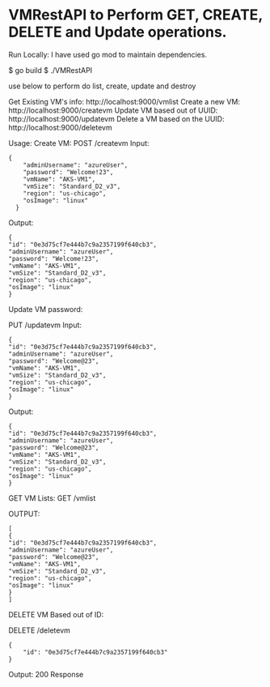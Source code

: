 # VMRestAPI to Perform GET, CREATE, DELETE and Update operations.

Run Locally: I have used go mod to maintain dependencies.

$ go build
$ ./VMRestAPI

use below to perform do list, create, update and destroy

Get Existing VM's info: http://localhost:9000/vmlist
Create a new VM: http://localhost:9000/createvm
Update VM based out of UUID: http://localhost:9000/updatevm
Delete a VM based on the UUID: http://localhost:9000/deletevm

Usage:
Create VM:
POST /createvm
Input:
```
{
    "adminUsername": "azureUser",
    "password": "Welcome!23",
    "vmName": "AKS-VM1",
    "vmSize": "Standard_D2_v3",
    "region": "us-chicago",
    "osImage": "linux"
  }
```

Output: 
```
{
"id": "0e3d75cf7e444b7c9a2357199f640cb3",
"adminUsername": "azureUser",
"password": "Welcome!23",
"vmName": "AKS-VM1",
"vmSize": "Standard_D2_v3",
"region": "us-chicago",
"osImage": "linux"
}
```

Update VM password:

PUT /updatevm
Input:
```
{
"id": "0e3d75cf7e444b7c9a2357199f640cb3",
"adminUsername": "azureUser",
"password": "Welcome@23",
"vmName": "AKS-VM1",
"vmSize": "Standard_D2_v3",
"region": "us-chicago",
"osImage": "linux"
}
```

Output:

```
{
"id": "0e3d75cf7e444b7c9a2357199f640cb3",
"adminUsername": "azureUser",
"password": "Welcome@23",
"vmName": "AKS-VM1",
"vmSize": "Standard_D2_v3",
"region": "us-chicago",
"osImage": "linux"
}
```

GET VM Lists:
GET /vmlist

OUTPUT:

```
[
{
"id": "0e3d75cf7e444b7c9a2357199f640cb3",
"adminUsername": "azureUser",
"password": "Welcome@23",
"vmName": "AKS-VM1",
"vmSize": "Standard_D2_v3",
"region": "us-chicago",
"osImage": "linux"
}
]
```

DELETE VM Based out of ID:

DELETE /deletevm
```
{
    "id": "0e3d75cf7e444b7c9a2357199f640cb3"
}
```

Output: 200 Response
